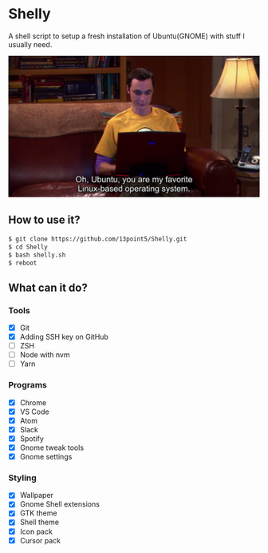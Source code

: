 # Shelly
A shell script to setup a fresh installation of Ubuntu(GNOME) with stuff I usually need.

![Sheldon on Ubuntu](resources/images/sheldon-ubuntu.png)

## How to use it?
```shell
$ git clone https://github.com/13point5/Shelly.git
$ cd Shelly
$ bash shelly.sh
$ reboot
```

## What can it do?

### Tools
- [x] Git
- [x] Adding SSH key on GitHub
- [ ] ZSH
- [ ] Node with nvm
- [ ] Yarn

### Programs
- [x] Chrome
- [x] VS Code
- [x] Atom
- [x] Slack
- [x] Spotify
- [x] Gnome tweak tools
- [x] Gnome settings

### Styling
- [x] Wallpaper
- [x] Gnome Shell extensions
- [x] GTK theme
- [x] Shell theme
- [x] Icon pack
- [x] Cursor pack
